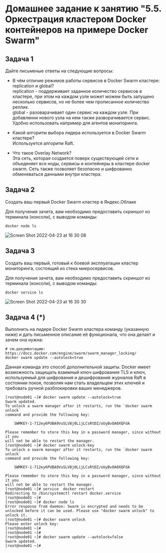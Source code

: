 # Домашнее задание к занятию "5.5. Оркестрация кластером Docker контейнеров на примере Docker Swarm"

## Задача 1

Дайте письменые ответы на следующие вопросы:

- В чём отличие режимов работы сервисов в Docker Swarm кластере: replication и global?\
 replication - поддерживает заданное количество сервисов в кластере, при этом на каждом узле может можем быть запущено несколько сервисов, но не более чем прописанное количество реплик.\
 global - разоварачивает один сервис на каждом узле. При добавленни нового узла на нем также разворачивается сервис. Удобно использовать например для агентов мониторинга.
- Какой алгоритм выбора лидера используется в Docker Swarm кластере?\
Используется алгоритм Raft.

- Что такое Overlay Network?\
 Эта сеть, которая создается поверх существующей сети и объеденяет все ноды, сервисы и контейнеры в  кластере docker swarm. Сеть также позволяет безопасно и шифрованно обменеваться данными внутри кластера.

## Задача 2

Создать ваш первый Docker Swarm кластер в Яндекс.Облаке

Для получения зачета, вам необходимо предоставить скриншот из терминала (консоли), с выводом команды:
```
docker node ls
```
![Screen Shot 2022-04-23 at 16 30 08](https://user-images.githubusercontent.com/36231585/164896701-2a2306bd-f91e-4835-8e01-e2dad759ed4b.png)

## Задача 3

Создать ваш первый, готовый к боевой эксплуатации кластер мониторинга, состоящий из стека микросервисов.

Для получения зачета, вам необходимо предоставить скриншот из терминала (консоли), с выводом команды:
```
docker service ls
```
![Screen Shot 2022-04-23 at 16 30 30](https://user-images.githubusercontent.com/36231585/164896725-c74490ac-0178-41c3-9d11-c2b533a6a591.png)

## Задача 4 (*)

Выполнить на лидере Docker Swarm кластера команду (указанную ниже) и дать письменное описание её функционала, что она делает и зачем она нужна:
```
# см.документацию: https://docs.docker.com/engine/swarm/swarm_manager_locking/
docker swarm update --autolock=true
```
Данная команда это способ дополнительной защиты. Docker имеет возможность защищать взаимный ключ шифрования TLS и ключ, используемый для шифрования и дешифрования журналов Raft в состоянии покоя, позволяя нам стать владельцем этих ключей и требовать ручной разблокировки ваших менеджеров.

```
[root@node01 ~]# docker swarm update --autolock=true
Swarm updated.
To unlock a swarm manager after it restarts, run the `docker swarm unlock`
command and provide the following key:

    SWMKEY-1-712ey6PUBA9VuSLV8j0LijLCsRtDZ/oUyBvOA0XQFdA

Please remember to store this key in a password manager, since without it you
will not be able to restart the manager.
[root@node01 ~]# docker swarm unlock-key
To unlock a swarm manager after it restarts, run the `docker swarm unlock`
command and provide the following key:

    SWMKEY-1-712ey6PUBA9VuSLV8j0LijLCsRtDZ/oUyBvOA0XQFdA

Please remember to store this key in a password manager, since without it you
will not be able to restart the manager.
[root@node01 ~]# service  docker restart
Redirecting to /bin/systemctl restart docker.service
[root@node01 ~]# 
[root@node01 ~]# docker node ls
Error response from daemon: Swarm is encrypted and needs to be unlocked before it can be used. Please use "docker swarm unlock" to unlock it.
[root@node01 ~]# docker swarm unlock
Please enter unlock key: 
[root@node01 ~]# 
[root@node01 ~]# 
[root@node01 ~]# docker swarm update --autolock=false
Swarm updated.
[root@node01 ~]# 

```

